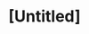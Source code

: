 ---
pid: pt224
title: "[Untitled]"
location_transcription: Thompson st underpass between Lehigh + Somerset
coordinates: "[-75.113199847966, 39.979422089504]"
zipcode: '19134'
gen_neighborhood: River Wards
neighborhood: Port Richmond
outside_phl: 
age: '35'
age_range: 30-39
instagram: 
image_file_name: pt_224.jpg
proposal_transcription: Mural + better lighting
topic: Unknown
topic_summary: '0'
type: Infrastructure,Mural,Space
keywords_other: mural, lighting
credit: Crystal
image_labels: 
twitter: 
facebook: 
permalink: "/monuments/pt224/"
layout: item-page
---